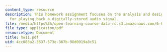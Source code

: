 ```yaml
---
content_type: resource
description: This homework assignment focuses on the analysis and design of a system
  for playing back a digitally-stored audio signal.
file: /media/https%3A/open-learning-course-data-rc.s3.amazonaws.com/6-002-circuits-and-electronics-spring-2007/4cc083a23637573e307b98d0919a8c51_hw11.pdf
file_type: application/pdf
resourcetype: Document
title: hw11.pdf
uid: 4cc083a2-3637-573e-307b-98d0919a8c51
---
```

